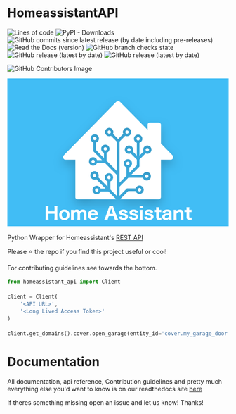 # HomeassistantAPI

![Lines of code](https://img.shields.io/tokei/lines/github/GrandMoff100/HomeassistantAPI?style=for-the-badge)
![PyPI - Downloads](https://img.shields.io/pypi/dm/homeassistant_api?style=for-the-badge)
![GitHub commits since latest release (by date including pre-releases)](https://img.shields.io/github/commits-since/GrandMoff100/HomeassistantAPI/latest/master?include_prereleases&style=for-the-badge)
![Read the Docs (version)](https://img.shields.io/readthedocs/homeassistantapi/stable?style=for-the-badge)
![GitHub branch checks state](https://img.shields.io/github/checks-status/GrandMoff100/HomeassistantAPI/master?style=for-the-badge)
![GitHub release (latest by date)](https://img.shields.io/github/v/release/GrandMoff100/HomeassistantAPI?style=for-the-badge)
![GitHub release (latest by date)](https://img.shields.io/github/downloads/GrandMoff100/HomeassistantAPI/latest/total?style=for-the-badge)

![GitHub Contributors Image](https://contrib.rocks/image?repo=GrandMoff100/HomeassistantAPI)

![Homeassistant Logo](/docs/images/homeassistant-logo.png)

Python Wrapper for Homeassistant's [REST API](https://developers.home-assistant.io/docs/api/rest/)


Please ⭐️ the repo if you find this project useful or cool!

For contributing guidelines see towards the bottom.

```py
from homeassistant_api import Client

client = Client(
    '<API URL>',
    '<Long Lived Access Token>'
)

client.get_domains().cover.open_garage(entity_id='cover.my_garage_door')
```

# Documentation
All documentation, api reference, Contribution guidelines and pretty much everything else you'd want to know is on our readthedocs site [here](https://homeassistantapi.rtfd.io)

If theres something missing open an issue and let us know! Thanks!
